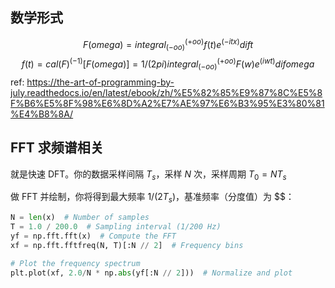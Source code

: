 ## 数学形式
$$F(omega) = integral_(-oo)^(+oo) f(t) e^(-i t x) dif t$$
$$
f(t) = cal(F)^(-1)[F(omega)] = 1 / (2pi) integral_(-oo)^(+oo) F(w) e^(i w t) dif omega
$$
ref: https://the-art-of-programming-by-july.readthedocs.io/en/latest/ebook/zh/%E5%82%85%E9%87%8C%E5%8F%B6%E5%8F%98%E6%8D%A2%E7%AE%97%E6%B3%95%E3%80%81%E4%B8%8A/

## FFT 求频谱相关

就是快速 DFT。你的数据采样间隔 $T_s$，采样 $N$ 次，采样周期 $T_0 = N T_s$

做 FFT 并绘制，你将得到最大频率 $1 / (2 T_s)$，基准频率（分度值）为 $$：

```py
N = len(x)  # Number of samples
T = 1.0 / 200.0  # Sampling interval (1/200 Hz)
yf = np.fft.fft(x)  # Compute the FFT
xf = np.fft.fftfreq(N, T)[:N // 2]  # Frequency bins

# Plot the frequency spectrum
plt.plot(xf, 2.0/N * np.abs(yf[:N // 2]))  # Normalize and plot
```
